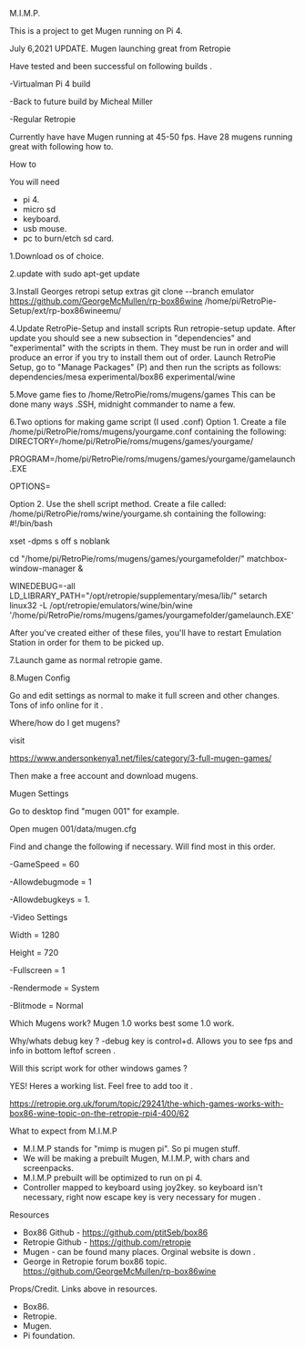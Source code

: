 M.I.M.P.

This is a project to get Mugen running on Pi 4.

July 6,2021 UPDATE.
Mugen launching great from Retropie 

Have tested and been successful on following builds .

-Virtualman Pi 4 build 

-Back to future build by Micheal Miller 

-Regular Retropie 

Currently have have Mugen running at 45-50 fps. 
Have 28 mugens running great with following how to.

How to 

You will need 
- pi 4.
- micro sd 
- keyboard.
- usb mouse.
- pc to burn/etch sd card. 


1.Download os of choice.

2.update with
sudo apt-get update

3.Install Georges retropi setup extras
git clone --branch emulator https://github.com/GeorgeMcMullen/rp-box86wine /home/pi/RetroPie-Setup/ext/rp-box86wineemu/

4.Update RetroPie-Setup and install scripts 
Run retropie-setup update. 
After update you should see a new subsection in "dependencies" and "experimental" with the scripts in them. They must be run in order and will produce an error if you try to install them out of order. Launch RetroPie Setup, go to "Manage Packages" (P) and then run the scripts as follows:
dependencies/mesa
experimental/box86
experimental/wine

5.Move game fies to /home/RetroPie/roms/mugens/games
This can be done many ways .SSH, midnight commander to name a few.

6.Two options for making game script (I used .conf)
Option 1.
Create a file /home/pi/RetroPie/roms/mugens/yourgame.conf containing the following:
DIRECTORY=/home/pi/RetroPie/roms/mugens/games/yourgame/

PROGRAM=/home/pi/RetroPie/roms/mugens/games/yourgame/gamelaunch.EXE

OPTIONS=

Option 2.
Use the shell script method. Create a file called: /home/pi/RetroPie/roms/wine/yourgame.sh containing the following:
#!/bin/bash

xset -dpms s off s noblank

cd "/home/pi/RetroPie/roms/mugens/games/yourgamefolder/"
matchbox-window-manager &

WINEDEBUG=-all LD_LIBRARY_PATH="/opt/retropie/supplementary/mesa/lib/" setarch linux32 -L /opt/retropie/emulators/wine/bin/wine '/home/pi/RetroPie/roms/mugens/games/yourgamefolder/gamelaunch.EXE'

After you've created either of these files, you'll have to restart Emulation Station in order for them to be picked up.

7.Launch game as normal retropie game.

8.Mugen Config

Go and edit settings as normal to make it full screen and other changes. Tons of info online for it . 

Where/how do I get mugens?

visit 

https://www.andersonkenya1.net/files/category/3-full-mugen-games/

Then make a free account and download mugens. 

Mugen Settings 

Go to desktop find "mugen 001" for example.

Open mugen 001/data/mugen.cfg 

Find and change the following if necessary. Will find most in this order.

-GameSpeed = 60 

-Allowdebugmode = 1

-Allowdebugkeys = 1.    

-Video Settings

Width = 1280

Height = 720

-Fullscreen = 1

-Rendermode = System

-Blitmode = Normal 


Which Mugens work? 
Mugen 1.0 works best some 1.0 work.

Why/whats debug key ?
-debug key is control+d. Allows you to see fps and info in bottom leftof screen .

Will this script work for other windows games ?

YES! Heres a working list. Feel free to add too it .

https://retropie.org.uk/forum/topic/29241/the-which-games-works-with-box86-wine-topic-on-the-retropie-rpi4-400/62


What to expect from M.I.M.P
- M.I.M.P stands for "mimp is mugen pi". So pi mugen stuff.
- We will be making a prebuilt Mugen, M.I.M.P, with chars and screenpacks.
- M.I.M.P prebuilt will be optimized to run on pi 4.
- Controller mapped to keyboard using joy2key. so keyboard isn't necessary, right now escape key is very necessary for mugen . 

Resources
- Box86 Github - https://github.com/ptitSeb/box86
- Retropie Github - https://github.com/retropie
- Mugen - can be found many places. Orginal website is down .
- George in Retropie forum box86 topic. https://github.com/GeorgeMcMullen/rp-box86wine



Props/Credit. Links above in resources. 
- Box86.       
- Retropie.   
- Mugen.    
- Pi foundation.

